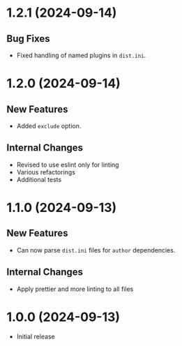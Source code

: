 # 1.2.1 (2024-09-14)

## Bug Fixes

* Fixed handling of named plugins in `dist.ini`.

# 1.2.0 (2024-09-14)

## New Features

* Added `exclude` option.

## Internal Changes

* Revised to use eslint only for linting
* Various refactorings
* Additional tests

# 1.1.0 (2024-09-13)

## New Features

* Can now parse `dist.ini` files for `author` dependencies.

## Internal Changes

* Apply prettier and more linting to all files

# 1.0.0 (2024-09-13)

* Initial release
